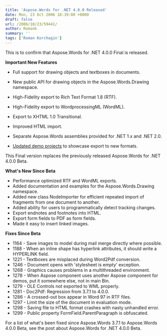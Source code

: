 ```yaml
---
title: 'Aspose.Words for .NET 4.0.0 Released'
date: Mon, 23 Oct 2006 18:39:00 +0000
draft: false
url: /2006/10/23/59441/
author: Romank
summary: ''
tags: ['Roman Korchagin']
---
```


This is to confirm that Aspose.Words for .NET 4.0.0 Final is released.

**Important New Features**

*   Full support for drawing objects and textboxes in documents.
    
*   New public API for drawing objects in the Aspose.Words.Drawing namespace.
    
*   High-Fidelity export to Rich Text Format 1.8 (RTF).
    
*   High-Fidelity export to WordprocessingML (WordML).
    
*   Export to XHTML 1.0 Transitional.
    
*   Improved HTML import.
    
*   Separate Aspose.Words assemblies provided for .NET 1.x and .NET 2.0.
    
*   [Updated demo projects][1] to showcase export to new formats.
    

This Final version replaces the previously released Aspose.Words for .NET 4.0.0 Beta.

**What's New Since Beta**

*   Performance optimized RTF and WordML exports.
*   Added documentation and examples for the Aspose.Words.Drawing namespace.
*   Added new class NodeImporter for efficient repeated import of fragments from one document to another.
*   Added ability for users to programmatically detect tracking changes.
*   Export endnotes and footnotes into HTML.
*   Export form fields to PDF as form fields.
*   Made it easy to insert linked images.

**Fixes Since Beta**

*   1164 - Save images to model during mail merge directly where possible.
*   1188 - When an inline shape has hyperlink attributes, it should write a HYPERLINK field.
*   1221 - Textboxes are misplaced during Word2Pdf conversion.
*   1246 - Document opens with 'stylesheet is empty' exception.
*   1268 - Graphics causes problems in a multithreaded environment.
*   1278 - When Aspose component uses another Aspose component for demos, put it somewhere else, not in main Bin.
*   1279 - OLE Controls not exported to WML properly.
*   1281 - Doc2Pdf: Regression from 3.7.1 to 4.0.0.
*   1286 - A crossed-out box appear in Word 97 in RTF files.
*   1297 - Limit the size of the document in evaluation mode.
*   1298 - Saving file to HTML format crashes with nasty unhandled error.
*   1299 - Public property FormField.ParentParagraph is obfuscated.

For a list of what's been fixed since Aspose.Words 3.7.1 to Aspose.Words 4.0.0 Beta, see the post about Aspose.Words for .NET 4.0.0 Beta.




[1]: /Products/Aspose.Words/Demos/



